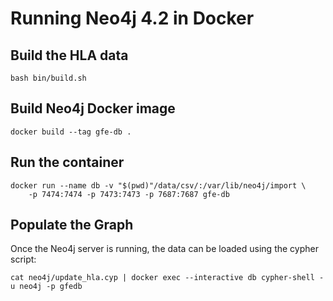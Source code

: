 # Running Neo4j 4.2 in Docker

## Build the HLA data
```
bash bin/build.sh
```

## Build Neo4j Docker image
```
docker build --tag gfe-db .
```

## Run the container
```
docker run --name db -v "$(pwd)"/data/csv/:/var/lib/neo4j/import \
    -p 7474:7474 -p 7473:7473 -p 7687:7687 gfe-db
```

## Populate the Graph
Once the Neo4j server is running, the data can be loaded using the cypher script:
```
cat neo4j/update_hla.cyp | docker exec --interactive db cypher-shell -u neo4j -p gfedb
```